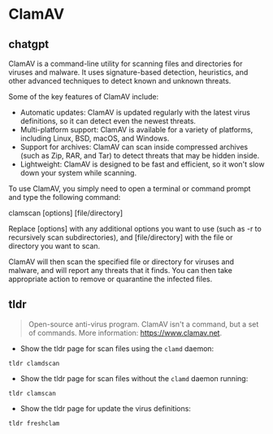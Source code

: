 # ClamAV 
## chatgpt 
ClamAV is a command-line utility for scanning files and directories for viruses and malware. It uses signature-based detection, heuristics, and other advanced techniques to detect known and unknown threats.

Some of the key features of ClamAV include:

- Automatic updates: ClamAV is updated regularly with the latest virus definitions, so it can detect even the newest threats.
- Multi-platform support: ClamAV is available for a variety of platforms, including Linux, BSD, macOS, and Windows.
- Support for archives: ClamAV can scan inside compressed archives (such as Zip, RAR, and Tar) to detect threats that may be hidden inside.
- Lightweight: ClamAV is designed to be fast and efficient, so it won't slow down your system while scanning.

To use ClamAV, you simply need to open a terminal or command prompt and type the following command:

clamscan [options] [file/directory]

Replace [options] with any additional options you want to use (such as -r to recursively scan subdirectories), and [file/directory] with the file or directory you want to scan.

ClamAV will then scan the specified file or directory for viruses and malware, and will report any threats that it finds. You can then take appropriate action to remove or quarantine the infected files. 

## tldr 
 
> Open-source anti-virus program.
> ClamAV isn't a command, but a set of commands.
> More information: <https://www.clamav.net>.

- Show the tldr page for scan files using the `clamd` daemon:

`tldr clamdscan`

- Show the tldr page for scan files without the `clamd` daemon running:

`tldr clamscan`

- Show the tldr page for update the virus definitions:

`tldr freshclam`
